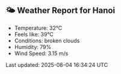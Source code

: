 <!-- WEATHER-START -->
## 🌤 Weather Report for Hanoi

- Temperature: 32°C
- Feels like: 39°C
- Conditions: broken clouds
- Humidity: 79%
- Wind Speed: 3.15 m/s

Last updated: 2025-08-04 16:34:24 UTC
<!-- WEATHER-END -->

